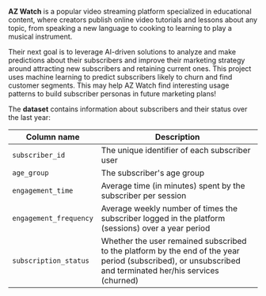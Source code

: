 **AZ Watch** is a popular video streaming platform specialized in educational content, where creators publish online video tutorials and lessons about any topic, from speaking a new language to cooking to learning to play a musical instrument.

Their next goal is to leverage AI-driven solutions to analyze and make predictions about their subscribers and improve their marketing strategy around attracting new subscribers and retaining current ones. This project uses machine learning to predict subscribers likely to churn and find customer segments. This may help AZ Watch find interesting usage patterns to build subscriber personas in future marketing plans!

The **dataset** contains information about subscribers and their status over the last year:

| Column name            | Description                                                                                                                                                |
| ---------------------- | ---------------------------------------------------------------------------------------------------------------------------------------------------------- |
| `subscriber_id`        | The unique identifier of each subscriber user                                                                                                              |
| `age_group`            | The subscriber's age group                                                                                                                                 |
| `engagement_time`      | Average time (in minutes) spent by the subscriber per session                                                                                              |
| `engagement_frequency` | Average weekly number of times the subscriber logged in the platform (sessions) over a year period                                                         |
| `subscription_status`  | Whether the user remained subscribed to the platform by the end of the year period (subscribed), or unsubscribed and terminated her/his services (churned) |
